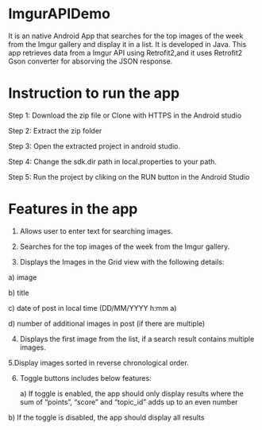 # ImgurAPIDemo
It is an native Android App that searches for the top images of the week from the Imgur gallery and display it in a list. It is developed in Java. This app retrieves data from a Imgur API using Retrofit2,and it uses Retrofit2 Gson converter for absorving the JSON response.

# Instruction to run the app
Step 1: Download the zip file or Clone with HTTPS in the Android studio

Step 2: Extract the zip folder

Step 3: Open the extracted project in android studio.

Step 4: Change the sdk.dir path in local.properties to your path.

Step 5: Run the project by cliking on the RUN button in the Android Studio


# Features in the app
1. Allows user to enter text for searching images.

2. Searches for the top images of the week from the Imgur gallery. 

3. Displays the Images in the Grid view with the following details:

  a) image
  
  b) title
  
  c) date of post in local time (DD/MM/YYYY h:mm a)
  
  d) number of additional images in post (if there are multiple)
  
4. Displays the first image from the list, if a search result contains multiple images.

5.Display images sorted in reverse chronological order.

6. Toggle buttons includes below features:

   a) If toggle is enabled, the app should only display results where the sum of “points”,
      “score” and “topic_id” adds up to an even number
      
  b) If the toggle is disabled, the app should display all results

  
 
